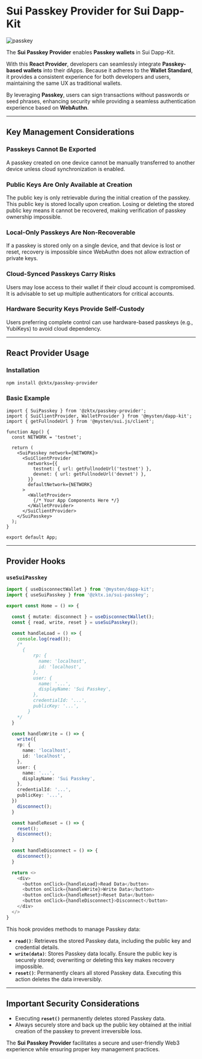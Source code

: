 # Sui Passkey Provider for Sui Dapp-Kit

![passkey](https://docs.zktx.io/images/sui-passkey.png)

The **Sui Passkey Provider** enables **Passkey wallets** in Sui Dapp-Kit.

With this **React Provider**, developers can seamlessly integrate **Passkey-based wallets** into their dApps. Because it adheres to the **Wallet Standard**, it provides a consistent experience for both developers and users, maintaining the same UX as traditional wallets.

By leveraging **Passkey**, users can sign transactions without passwords or seed phrases, enhancing security while providing a seamless authentication experience based on **WebAuthn**.

---

## Key Management Considerations

### Passkeys Cannot Be Exported
A passkey created on one device cannot be manually transferred to another device unless cloud synchronization is enabled.

### Public Keys Are Only Available at Creation
The public key is only retrievable during the initial creation of the passkey. This public key is stored locally upon creation. Losing or deleting the stored public key means it cannot be recovered, making verification of passkey ownership impossible.

### Local-Only Passkeys Are Non-Recoverable
If a passkey is stored only on a single device, and that device is lost or reset, recovery is impossible since WebAuthn does not allow extraction of private keys.

### Cloud-Synced Passkeys Carry Risks
Users may lose access to their wallet if their cloud account is compromised. It is advisable to set up multiple authenticators for critical accounts.

### Hardware Security Keys Provide Self-Custody
Users preferring complete control can use hardware-based passkeys (e.g., YubiKeys) to avoid cloud dependency.

---

## React Provider Usage

### Installation

```bash
npm install @zktx/passkey-provider
```

### Basic Example

```tsx
import { SuiPasskey } from '@zktx/passkey-provider';
import { SuiClientProvider, WalletProvider } from '@mysten/dapp-kit';
import { getFullnodeUrl } from '@mysten/sui.js/client';

function App() {
  const NETWORK = 'testnet';

  return (
    <SuiPasskey network={NETWORK}>
      <SuiClientProvider
        networks={{
          testnet: { url: getFullnodeUrl('testnet') },
          devnet: { url: getFullnodeUrl('devnet') },
        }}
        defaultNetwork={NETWORK}
      >
        <WalletProvider>
          {/* Your App Components Here */}
        </WalletProvider>
      </SuiClientProvider>
    </SuiPasskey>
  );
}

export default App;
```

---

## Provider Hooks

### `useSuiPasskey`

```typescript
import { useDisconnectWallet } from '@mysten/dapp-kit';
import { useSuiPasskey } from '@zktx.io/sui-passkey';

export const Home = () => {

  const { mutate: disconnect } = useDisconnectWallet();
  const { read, write, reset } = useSuiPasskey();

  const handleLoad = () => {
    console.log(read());
    /*
      {
          rp: {
            name: 'localhost',
            id: 'localhost',
          },
          user: {
            name: '...',
            displayName: 'Sui Passkey',
          },
          credentialId: '...',
          publicKey: '...',
        }
    */
  }

  const handleWrite = () => {
    write({
    rp: {
      name: 'localhost',
      id: 'localhost',
    },
    user: {
      name: '...',
      displayName: 'Sui Passkey',
    },
    credentialId: '...',
    publicKey: '...',
  })
    disconnect();
  }

  const handleReset = () => {
    reset();
    disconnect();
  }

  const handleDisconnect = () => {
    disconnect();
  }

  return <>
    <div>
      <button onClick={handleLoad}>Read Data</button>
      <button onClick={handleWrite}>Write Data</button>
      <button onClick={handleReset}>Reset Data</button>
      <button onClick={handleDisconnect}>Disconnect</button>
    </div>
  </>
}
```

This hook provides methods to manage Passkey data:

- **`read()`**: Retrieves the stored Passkey data, including the public key and credential details.
- **`write(data)`**: Stores Passkey data locally. Ensure the public key is securely stored; overwriting or deleting this key makes recovery impossible.
- **`reset()`**: Permanently clears all stored Passkey data. Executing this action deletes the data irreversibly.

---

## Important Security Considerations
- Executing **`reset()`** permanently deletes stored Passkey data.
- Always securely store and back up the public key obtained at the initial creation of the passkey to prevent irreversible loss.

The **Sui Passkey Provider** facilitates a secure and user-friendly Web3 experience while ensuring proper key management practices.
